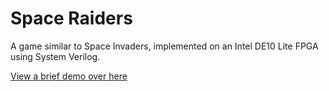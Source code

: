 # Space Raiders
A game similar to Space Invaders, implemented on an Intel DE10 Lite FPGA using System Verilog.

[View a brief demo over here](https://www.youtube.com/watch?v=2cDBiSN_Zxs)
